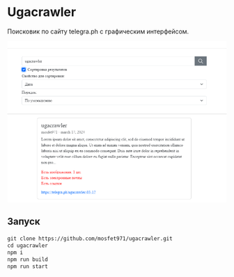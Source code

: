 # Ugacrawler

Поисковик по сайту telegra.ph с графическим интерфейсом.

![photo](/photo.png?raw=true)


## Запуск

```
git clone https://github.com/mosfet971/ugacrawler.git
cd ugacrawler
npm i
npm run build
npm run start
```
